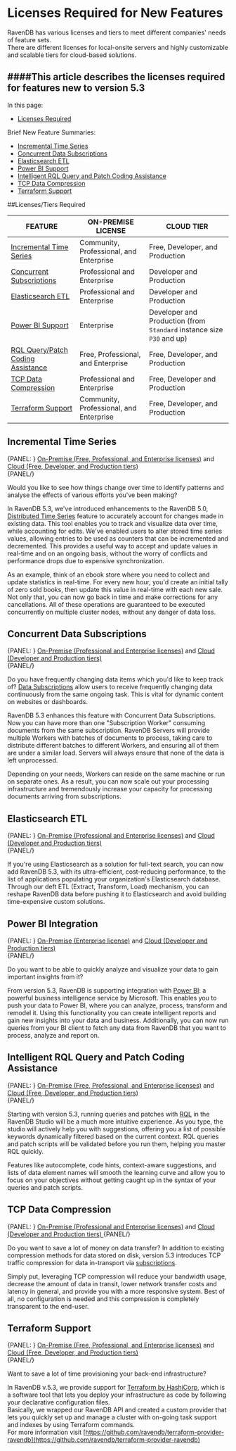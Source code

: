 # Licenses Required for New Features

RavenDB has various licenses and tiers to meet different companies' needs of feature sets.  
There are different licenses for local-onsite servers and highly customizable and scalable tiers for cloud-based solutions.  
  
####This article describes the licenses required for features new to version 5.3  
---

In this page:  

* [Licenses Required](licenses-required#licensestiers-required)  
  
Brief New Feature Summaries:  

* [Incremental Time Series](licenses-required#incremental-time-series)  
* [Concurrent Data Subscriptions](licenses-required#concurrent-data-subscriptions)  
* [Elasticsearch ETL](licenses-required#elasticsearch-etl)  
* [Power BI Support](licenses-required#power-bi-integration)  
* [Intelligent RQL Query and Patch Coding Assistance](licenses-required#intelligent-rql-query-and-patch-coding-assistance)  
* [TCP Data Compression](licenses-required#tcp-data-compression)  
* [Terraform Support](licenses-required#terraform-support)  
  
##Licenses/Tiers Required

| **FEATURE** | ON-PREMISE LICENSE | CLOUD TIER |
| --- | --- | --- |
| [Incremental Time Series](../document-extensions/timeseries/incremental-time-series/overview) | Community, Professional, and Enterprise | Free, Developer, and Production |
| [Concurrent Subscriptions](../client-api/data-subscriptions/concurrent-subscriptions) | Professional and Enterprise | Developer and Production |
| [Elasticsearch ETL](../server/ongoing-tasks/etl/elasticsearch) | Professional and Enterprise | Developer and Production |
| [Power BI Support](../integrations/postgresql-protocol/overview) | Enterprise | Developer and Production (from `Standard` instance size `P30` and up) |
| [RQL Query/Patch Coding Assistance](../studio/database/code-assistance) | Free, Professional, and Enterprise | Free, Developer, and Production |
| [TCP Data Compression](../server/tcp-compression) | Professional and Enterprise | Free, Developer and Production |
| [Terraform Support](licenses-required#terraform-support) | Community, Professional, and Enterprise | Free, Developer, and Production |


## Incremental Time Series
{PANEL: } [On-Premise (Free, Professional, and Enterprise licenses)](https://ravendb.net/buy) and [Cloud (Free, Developer, and Production tiers) ](https://cloud.ravendb.net/pricing)  
{PANEL/}
  
Would you like to see how things change over time to identify patterns and analyse the effects of various efforts you've been making?  
  
In RavenDB 5.3, we've introduced enhancements to the RavenDB 5.0, [Distributed Time Series]( ../../document-extensions/timeseries/overview) feature to accurately account for changes made in existing data. This tool enables you to track and visualize data over time, while accounting for edits.  We've enabled users to alter stored time series values, allowing entries to be used as counters that can be incremented and decremented. This provides a useful way to accept and update values in real-time and on an ongoing basis, without the worry of conflicts and performance drops due to expensive synchronization.  
  
As an example, think of an ebook store where you need to collect and update statistics in real-time. For every new hour, you'd create an initial tally of zero sold books, then update this value in real-time with each new sale. Not only that, you can now go back in time and make corrections for any cancellations. All of these operations are guaranteed to be executed concurrently on multiple cluster nodes, without any danger of data loss.  

## Concurrent Data Subscriptions
{PANEL: } [On-Premise (Professional and Enterprise licenses)](https://ravendb.net/buy) and [Cloud (Developer and Production tiers) ](https://cloud.ravendb.net/pricing)  
{PANEL/}
  
Do you have frequently changing data items which you'd like to keep track of?   [Data Subscriptions](../client-api/data-subscriptions/what-are-data-subscriptions) allow users to receive frequently changing data continuously from the same ongoing task.  This is vital for dynamic content on websites or dashboards.  
  
RavenDB 5.3 enhances this feature with Concurrent Data Subscriptions. Now you can have more than one "Subscription Worker" consuming documents from the same subscription. RavenDB Servers will provide multiple Workers with batches of documents to process, taking care to distribute different batches to different Workers, and ensuring all of them are under a similar load. Servers will always ensure that none of the data is left unprocessed.  
  
Depending on your needs, Workers can reside on the same machine or run on separate ones. As a result, you can now scale out your processing infrastructure and tremendously increase your capacity for processing documents arriving from subscriptions.  
  
## Elasticsearch ETL
{PANEL: } [On-Premise (Professional and Enterprise licenses)](https://ravendb.net/buy) and [Cloud (Developer and Production tiers) ](https://cloud.ravendb.net/pricing)  
{PANEL/}
  
If you're using Elasticsearch as a solution for full-text search, you can now add RavenDB 5.3, with its ultra-efficient, cost-reducing performance, to the list of applications populating your organization's Elasticsearch database. Through our deft ETL (Extract, Transform, Load) mechanism, you can reshape RavenDB data before pushing it to Elasticsearch and avoid building time-expensive custom solutions.  
  
## Power BI Integration
{PANEL: } [On-Premise (Enterprise license)](https://ravendb.net/buy) and [Cloud (Developer and Production tiers) ](https://cloud.ravendb.net/pricing)  
{PANEL/}
  
Do you want to be able to quickly analyze and visualize your data to gain important insights from it?  
  
From version 5.3, RavenDB is supporting integration with [Power BI](https://powerbi.microsoft.com/en-us/): a powerful business intelligence service by Microsoft. This enables you to push your data to Power BI, where you can analyze, process, transform and remodel it. Using this functionality you can create intelligent reports and gain new insights into your data and business. Additionally, you can now run queries from your BI client to fetch any data from RavenDB that you want to process, analyze and report on.  
  
## Intelligent RQL Query and Patch Coding Assistance
{PANEL: } [On-Premise (Free, Professional, and Enterprise licenses)](https://ravendb.net/buy) and [Cloud (Free, Developer, and Production tiers) ](https://cloud.ravendb.net/pricing)  
{PANEL/}
  
Starting with version 5.3, running queries and patches with [RQL](../indexes/querying/what-is-rql) in the RavenDB Studio will be a much more intuitive experience. As you type, the studio will actively help you with suggestions, offering you a list of possible keywords dynamically filtered based on the current context. RQL queries and patch scripts will be validated before you run them, helping you master RQL quickly.  
  
Features like autocomplete, code hints, context-aware suggestions, and lists of data element names will smooth the learning curve and allow you to focus on your objectives without getting caught up in the syntax of your queries and patch scripts.  
  
## TCP Data Compression
{PANEL: } [On-Premise (Professional and Enterprise licenses)](https://ravendb.net/buy) and [Cloud (Developer and Production tiers) ](https://cloud.ravendb.net/pricing)
{PANEL/}

Do you want to save a lot of money on data transfer?  In addition to existing compression methods for data stored on disk, version 5.3 introduces TCP traffic compression for data in-transport via [subscriptions](licenses-required#concurrent-data-subscriptions).  
  
Simply put, leveraging TCP compression will reduce your bandwidth usage, decrease the amount of data in transit, lower network transfer costs and latency in general, and provide you with a more responsive system. Best of all, no configuration is needed and this compression is completely transparent to the end-user.  
  
## Terraform Support
{PANEL: } [On-Premise (Free, Professional, and Enterprise licenses)](https://ravendb.net/buy) and [Cloud (Free, Developer, and Production tiers) ](https://cloud.ravendb.net/pricing)  
{PANEL/}

  
Want to save a lot of time provisioning your back-end infrastructure?  

In RavenDB v.5.3, we provide support for [Terraform by HashiCorp](https://www.terraform.io/), which is a software tool that lets you deploy your infrastructure as code by following your declarative configuration files.  
Basically, we wrapped our RavenDB API and created a custom provider that lets you quickly set up and manage a cluster with on-going task support and indexes by using Terraform commands.  
For more information visit [https://github.com/ravendb/terraform-provider-ravendb](https://github.com/ravendb/terraform-provider-ravendb)  
  

